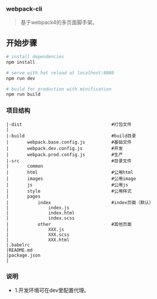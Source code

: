 ### webpack-cli
> 基于webpack4的多页面脚手架。

## 开始步骤

``` bash
# install dependencies
npm install

# serve with hot reload at localhost:8080
npm run dev

# build for production with minification
npm run build
```

### 项目结构

```
|-dist									#打包文件
|
|-build									#build目录
|		webpack.base.config.js			#基础文件
|		webpack.dev.config.js			#开发
|		webpack.prod.config.js			#生产
|-src									#目录文件
|		common							
|		html							#公用html
|		images							#公用image
|		js								#公用js
|		style							#公用样式
|		pages
|			index						#index页面（默认）
|				index.js
|				index.html
|				index.scss
|			other						#其他页面
|				XXX.js
|				XXX.scss
|				XXX.html
|.babelrc
|README.md
|package.json
|
```

### 说明
- 1.开发环境可在dev里配置代理。
